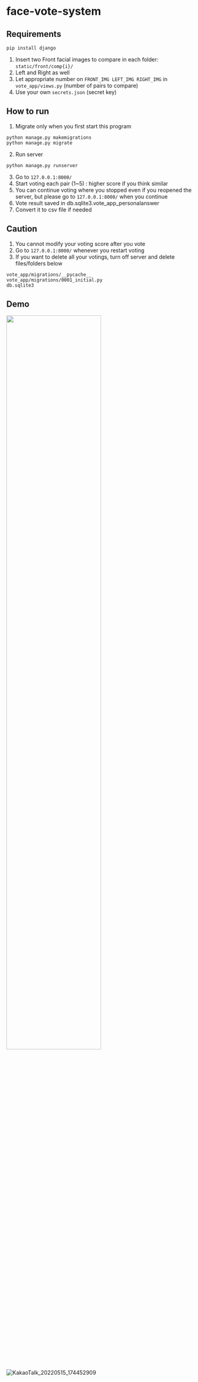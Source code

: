 # face-vote-system

## Requirements
```
pip install django
```
1. Insert two Front facial images to compare in each folder: `static/front/comp{i}/`
2. Left and Right as well
3. Let appropriate number on `FRONT_IMG LEFT_IMG RIGHT_IMG` in `vote_app/views.py` (number of pairs to compare)
4. Use your own `secrets.json` (secret key)

## How to run
1. Migrate only when you first start this program
```
python manage.py makemigrations
python manage.py migrate
```
2. Run server
```
python manage.py runserver
```
3. Go to `127.0.0.1:8000/`
4. Start voting each pair (1~5) : higher score if you think similar
5. You can continue voting where you stopped even if you reopened the server, but please go to `127.0.0.1:8000/` when you continue
6. Vote result saved in db.sqlite3.vote_app_personalanswer
7. Convert it to csv file if needed

## Caution
1. You cannot modify your voting score after you vote
2. Go to `127.0.0.1:8000/` whenever you restart voting
3. If you want to delete all your votings, turn off server and delete files/folders below
```
vote_app/migrations/__pycache__
vote_app/migrations/0001_initial.py
db.sqlite3
```

## Demo
<img src = "https://user-images.githubusercontent.com/72757567/168466699-001f3554-c9a8-4fdd-a1dc-5f1829cfa095.png" width="70%" height="70%">

![KakaoTalk_20220515_174452909](https://user-images.githubusercontent.com/72757567/168467318-344826ba-183a-4c11-8c94-e54499cfa731.png)

